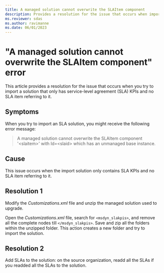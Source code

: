 ```yaml
---
title: A managed solution cannot overwrite the SLAItem component
description: Provides a resolution for the issue that occurs when importing a solution that only contains SLA KPIs and no SLA item referring to it.
ms.reviewer: sdas
ms.author: ravimanne
ms.date: 06/01/2023
---
```

# "A managed solution cannot overwrite the SLAItem component" error

This article provides a resolution for the issue that occurs when you try to import a solution that only has service-level agreement (SLA) KPIs and no SLA item referring to it.

## Symptoms

When you try to import an SLA solution, you might receive the following error message: 

> A managed solution cannot overwrite the SLAItem component '\<slaitem>' with Id=\<slaid> which has an unmanaged base instance.

## Cause

This issue occurs when the import solution only contains SLA KPIs and no SLA item referring to it.

## Resolution 1

Modify the *Customizations.xml* file and unzip the managed solution used to upgrade.

Open the *Customizations.xml* file, search for `<msdyn_slakpis>`, and remove all the complete nodes till `</msdyn_slakpis>`. Save and zip all the folders within the unzipped folder. This action creates a new folder and try to import the solution.

## Resolution 2

Add SLAs to the solution: on the source organization, readd all the SLAs if you readded all the SLAs to the solution.